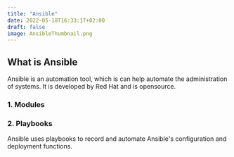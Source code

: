 ```yaml
---
title: "Ansible"
date: 2022-05-18T16:33:17+02:00
draft: false
image: AnsibleThumbnail.png
---
```


## What is Ansible

Ansible is an automation tool, which is can help automate the administration of systems. It is developed by Red Hat and is opensource.

### 1. Modules

### 2. Playbooks

Ansible uses playbooks to record and automate Ansible's configuration and deployment functions.
